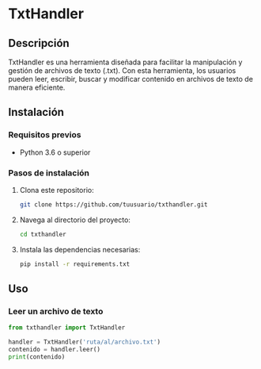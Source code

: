 # TxtHandler

## Descripción
TxtHandler es una herramienta diseñada para facilitar la manipulación y gestión de archivos de texto (.txt). Con esta herramienta, los usuarios pueden leer, escribir, buscar y modificar contenido en archivos de texto de manera eficiente.

## Instalación
### Requisitos previos
- Python 3.6 o superior

### Pasos de instalación
1. Clona este repositorio:
    ```bash
    git clone https://github.com/tuusuario/txthandler.git
    ```
2. Navega al directorio del proyecto:
    ```bash
    cd txthandler
    ```
3. Instala las dependencias necesarias:
    ```bash
    pip install -r requirements.txt
    ```

## Uso
### Leer un archivo de texto
```python
from txthandler import TxtHandler

handler = TxtHandler('ruta/al/archivo.txt')
contenido = handler.leer()
print(contenido)




